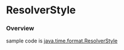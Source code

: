 # ResolverStyle

### Overview
sample code is [java.time.format.ResolverStyle](https://docs.oracle.com/javase/jp/8/docs/api/java/time/format/ResolverStyle.html)